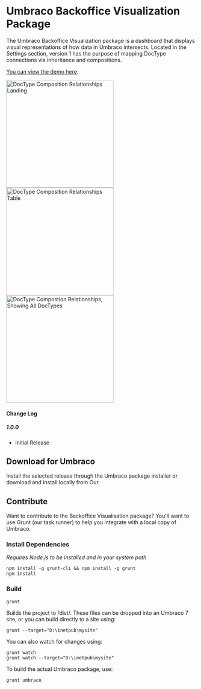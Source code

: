 # Umbraco Backoffice Visualization Package

The Umbraco Backoffice Visualization package is a dashboard that displays visual representations of how data in Umbraco intersects. Located in the Settings section, version 1 has the purpose of mapping DocType connections via inheritance and compositions.

[You can view the demo here](https://www.youtube.com/watch?v=pmRFipRIfCA).

<img src="https://docs.google.com/uc?id=0B1BeRPYxbA_SeE1lNGYtSkszTEk&export=download" width="285" title="DocType Composition Relationships Landing" /> <img src="https://docs.google.com/uc?id=0B1BeRPYxbA_SZDVVZ1oweW55WDg&export=download" width="285" title="DocType Composition Relationships Table" /> <img src="https://docs.google.com/uc?id=0B1BeRPYxbA_SRmV6SjNJQlpFTGc&export=download" width="285" title="DocType Compostion Relationships, Showing All DocTypes" />

#### Change Log

##### 1.0.0

* Initial Release

## Download for Umbraco

Install the selected release through the Umbraco package installer or download and install locally from Our.

## Contribute

Want to contribute to the Backoffice Visualisation package? You'll want to use Grunt (our task runner) to help you integrate with a local copy of Umbraco.

### Install Dependencies
*Requires Node.js to be installed and in your system path*

    npm install -g grunt-cli && npm install -g grunt
    npm install

### Build
    grunt

Builds the project to /dist/. These files can be dropped into an Umbraco 7 site, or you can build directly to a site using:

    grunt --target="D:\inetpub\mysite"

You can also watch for changes using:

    grunt watch
    grunt watch --target="D:\inetpub\mysite"

To build the actual Umbraco package, use:

    grunt umbraco
